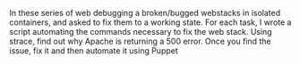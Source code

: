 In these series of web debugging a broken/bugged webstacks in isolated containers, and asked to fix them to a working state. For each task, I wrote a script automating the commands necessary to fix the web stack.
Using strace, find out why Apache is returning a 500 error. Once you find the issue, fix it and then automate it using Puppet
